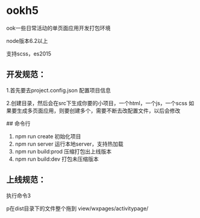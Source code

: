 # ookh5
<p>ook一些日常活动的单页面应用开发打包环境</p>
<p>node版本6.2以上</p>
<p>支持scss，es2015</p>

## 开发规范：
<p>1.首先要去project.config.json 配置项目信息</p>
<p>2.创建目录，然后会在src下生成你要的小项目，一个html，一个js，一个scss
如果要生成多页面应用，则要创建多个，需要不断去改配置文件，以后会修改</p>
## 命令行
<ol>
<li>npm run create 初始化项目</li>
<li>npm run server  运行本地server，支持热加载</li>
<li>npm run build:prod  压缩打包出上线版本</li>
<li>npm run build:dev   打包未压缩版本</li>
</ol>

## 上线规范：
<p>执行命令3</p>
<p>p在dist目录下的文件整个拖到 view/wxpages/activitypage/   </p>